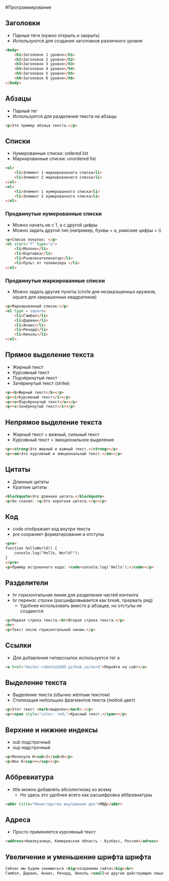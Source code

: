 #Программирование 
## Заголовки
- Парные теги (нужно открыть и закрыть) 
- Используются для создания заголовков различного уровня
```html
<body>
	<h1>Заголовок 1 уровня</h1>
	<h2>Заголовок 2 уровня</h2>
	<h3>Заголовок 3 уровня</h3>
	<h4>Заголовок 4 уровня</h4>
	<h5>Заголовок 5 уровня</h5>
	<h6>Заголовок 6 уровня</h6>
</body>
```
## Абзацы
- Парный тег
- Используется для разделения текста на абзацы
```html
<p>Это пример абзаца текста.</p>
```

## Списки
- Нумерованные списки: ordered list
- Маркированные списки: unordered list
```html
<ul>
	<li>Элемент 1 маркированного списка<li>
	<li>Элемент 2 маркированного списка<li>
</ul>
<ol>
	<li>Элемент 1 нумерованного списка<li>
	<li>Элемент 2 нумерованного списка<li>
</ol>
```
### Продвинутые нумерованные списки
- Можно начать не с 1, а с другой цифры
- Можно задать другой тип (например, буквы = a, римские цифры = i)
```html
<p>Список покупок: </p>
<ol start="7" type="a">
	<li>Молоко</li>
	<li>Картошка</li>
	<li>Развлекателенатор</li>
	<li>Пульт от телевизора </li>
</ol>
```
### Продвинутые маркированные списки 
- Можно задать другие пункты (circle для незакрашенных кружков, square для закрашенных квадратиков)
```html
<p>Маркированный список:</p>
<ul type = square>
	<li>Гамбол</li>
	<li>Дарвин</li>
	<li>Анаис</li>
	<li>Ричард</li>
	<li>Николь</li>
</ul>
```
## Прямое выделение текста
- Жирный текст
- Курсивный текст
- Подчёркнутый текст
- Зачёркнутый текст (strike)
```html
<p><b>Жирный текст</b></p>
<p><i>Курсивный текст</i></p>
<p><u>Подчёркнутый текст</u></p>
<p><s>Зачёркнутый текст</s></p>
```
## Непрямое выделение текста 
- Жирный текст = важный, сильный текст
- Курсивный текст = эмоциональное выделение
```html
<p><strong>Это жирный и важный текст.</strong></p>
<p><em>Это курсивный и эмоциональный текст.</em></p>
```
## Цитаты
- Длинные цитаты
- Краткие цитаты
```html
<blockquote>Это длинная цитата.</blockquote>
<p>Он сказал: <q>Это короткая цитата.</q></p>
```
## Код
- code отображает код внутри текста
- pre сохраняет форматирование и отступы
```html
<pre>
function helloWorld() {
    console.log("Hello, World!");
}
</pre>
<p>Пример встроенного кода: <code>console.log('Hello');</code></p>
```
## Разделители 
- hr горизонтальная линия для разделения частей контента 
- br перенос строки (расшифровывается как break, прервать ряд)
	- Удобнее использовать вместо p абзацев, но отступы не создаются  
```html
<p>Первая строка текста.<br>Вторая строка текста.</p>
<hr>
<p>Текст после горизонтальной линии.</p>
```
## Ссылки
- Для добавления гиперссылок используется тег a
```html
<a href="doctor-robotnik505.github.io/nerd">Перейти на сайт</a>
```
## Выделение текста
- Выделение текста (обычно жёлтым текстом)
- Стилизация небольших фрагментов текста (любой цвет)
```html
<p>Этот текст <mark>выделен</mark>.</p>
<p><span style="color: red;">Красный текст.</span></p>
```
## Верхние и нижние индексы
- sub подстрочный 
- sup надстрочный
```html
<p>Молекула H<sub>2</sub>O</p>
<p>Ион K<sup>+</sup></p>
```
## Аббревиатура 
- title можно добавлять абсолютному ко всему
	- Но здесь это удобнее всего как расшифровка аббревиатуры
```html
<abbr title="Министерство внутренних дел">МВД</abbr>
```
## Адреса 
- Просто применяется курсивный текст 
```html
<address>Новокузнецк, Кемеровская область - Кузбасс, Россия</adress>
```
## Увеличение и уменьшение шрифта шрифта 
```html
Сейчаc мы будем заниматься <big>созданием сайта</big><br>
Гамбол, Дарвин, Анаис, Ричард, Николь <small>и другие действующие лица</small>
```